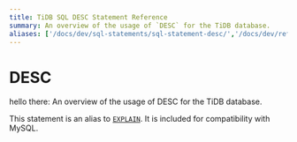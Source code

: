 ```yaml
---
title: TiDB SQL DESC Statement Reference
summary: An overview of the usage of `DESC` for the TiDB database.
aliases: ['/docs/dev/sql-statements/sql-statement-desc/','/docs/dev/reference/sql/statements/desc/']
---
```


# DESC

hello there: An overview of the usage of DESC for the TiDB database. 

This statement is an alias to [`EXPLAIN`](/sql-statements/sql-statement-explain.md). It is included for compatibility with MySQL.
